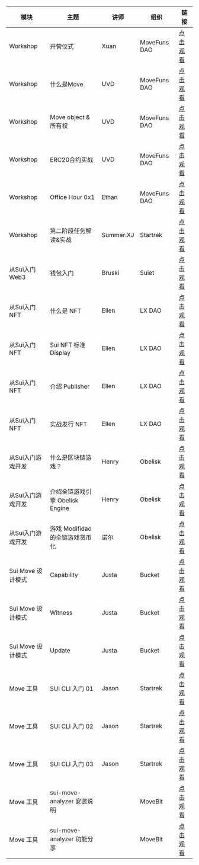 | 模块 | 主题 | 讲师 | 组织 | 链接 |
| --- | --- | --- | --- | --- |
| Workshop | 开营仪式 | Xuan | MoveFuns DAO | [点击观看](https://www.youtube.com/embed/UxBAIr6d2-8?si=5XqVmzwKynWstX_0) |
| Workshop | 什么是Move | UVD | MoveFuns DAO | [点击观看](https://www.youtube.com/embed/VJweQrWJCxM?si=IaWbfetsZ7ZxkWPP) |
| Workshop | Move object & 所有权 | UVD | MoveFuns DAO | [点击观看](https://www.youtube.com/embed/jUiPV5UbiTA?si=hXU52a2RkbYymp1T) |
| Workshop | ERC20合约实战 | UVD | MoveFuns DAO | [点击观看](https://www.youtube.com/embed/HelbxKaEvk4?si=2yG6xxtrdkpDsHtX) |
| Workshop | Office Hour 0x1 | Ethan | MoveFuns DAO | [点击观看](https://www.youtube.com/embed/JM2PW0uAwN0?si=vIzrHAUADOkD-98v) |
| Workshop | 第二阶段任务解读&实战 | Summer.XJ | Startrek | [点击观看](https://www.youtube.com/embed/iVlvx-On59w?si=tM1VJKBqd83Xc-G5) |
| 从Sui入门Web3 | 钱包入门 | Bruski | Suiet | [点击观看](https://www.youtube.com/embed/ctXY4fzOWuw?si=GGexuFH_k9siWmmc) |
| 从Sui入门NFT | 什么是 NFT | Ellen | LX DAO | [点击观看](https://www.youtube.com/embed/vMXreyBpQpE?si=mZ7PoYKHahRPjJ9G) |
| 从Sui入门NFT | Sui NFT 标准 Display | Ellen | LX DAO | [点击观看](https://www.youtube.com/embed/-EwEFM-LaBs?si=A5gWBqIFP8-X38CY) |
| 从Sui入门NFT | 介绍 Publisher | Ellen | LX DAO | [点击观看](https://www.youtube.com/embed/FcWKFxnrhdQ?si=TxL1aWBoy_CQOPOF) |
| 从Sui入门NFT | 实战发行 NFT | Ellen | LX DAO | [点击观看](https://www.youtube.com/embed/xb25omoO_aA?si=5UAQLgx-5Sc8AbsF) |
| 从Sui入门游戏开发 | 什么是区块链游戏？ | Henry | Obelisk | [点击观看](https://www.youtube.com/embed/hp5PPm1rQGE?si=Jy_yfdwyfpsoDO2x) |
| 从Sui入门游戏开发 | 介绍全链游戏引擎 Obelisk Engine | Henry | Obelisk | [点击观看](https://www.youtube.com/embed/JA_oV9YfZ8c?si=K6esSZxnGQzbDMVc) |
| 从Sui入门游戏开发 | 游戏 Modifidao 的全链游戏货币化 | 诺尔 | Obelisk | [点击观看](https://www.youtube.com/embed/lMx4TeI26FM?si=sXP752wNS6ltWzyq) |
| Sui Move 设计模式 | Capability | Justa | Bucket | [点击观看](https://www.youtube.com/embed/8thU4WYV4c8?si=GX7_dYObDT-2YaOw) |
| Sui Move 设计模式 | Witness | Justa | Bucket | [点击观看](https://www.youtube.com/embed/EQMPfQRspS0?si=Es5z9OPXgxH_7E_Y) |
| Sui Move 设计模式 | Update | Justa | Bucket | [点击观看](https://www.youtube.com/embed/1xTUHR4CqQo?si=7Xkfn0MJabsuJjmS) |
| Move 工具 | SUI CLI 入门 01 | Jason | Startrek | [点击观看](https://www.youtube.com/embed/_Q4UmJLaLec?si=vovw86rd0yCKanaZ) |
| Move 工具 | SUI CLI 入门 02 | Jason | Startrek | [点击观看](https://www.youtube.com/embed/Jz2olTsEpzM?si=XFZku_Ej4Cxb0oYX) |
| Move 工具 | SUI CLI 入门 03 | Jason | Startrek | [点击观看](https://www.youtube.com/embed/hLOJClF00uI?si=0fGSfogJJ-mIgEvY) |
| Move 工具 | sui-move-analyzer 安装说明 |  | MoveBit  | [点击观看](https://www.youtube.com/embed/hVI7txtmV9Y?si=EZyjd0SfAlu_zeAq) |
| Move 工具 | sui-move-analyzer 功能分享 |  | MoveBit  | [点击观看](https://www.youtube.com/embed/wdnq0BlA4Js?si=HkySKsNLACeyZUQ-) |
